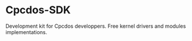 # Cpcdos-SDK
Development kit for Cpcdos developpers. Free kernel drivers and modules implementations. 
